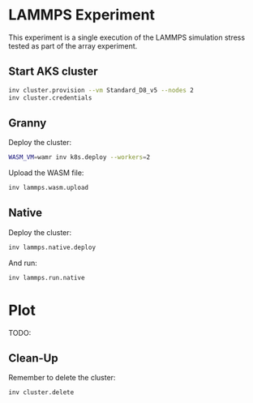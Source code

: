 # LAMMPS Experiment

This experiment is a single execution of the LAMMPS simulation stress tested
as part of the array experiment.

## Start AKS cluster

```bash
inv cluster.provision --vm Standard_D8_v5 --nodes 2
inv cluster.credentials
```

## Granny

Deploy the cluster:

```bash
WASM_VM=wamr inv k8s.deploy --workers=2
```

Upload the WASM file:

```bash
inv lammps.wasm.upload
```

## Native

Deploy the cluster:

```bash
inv lammps.native.deploy
```

And run:

```bash
inv lammps.run.native
```

# Plot

TODO:

## Clean-Up

Remember to delete the cluster:

```bash
inv cluster.delete
```
